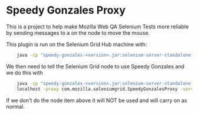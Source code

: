 # Speedy Gonzales Proxy

This is a project to help make Mozilla Web QA Selenium Tests more reliable by sending messages to a on the node to move the mouse. 

This plugin is run on the Selenium Grid Hub machine with:

``` bash
    java -cp "speedy-gonzales-<version>.jar:selenium-server-standalone.jar" org.openqa.grid.selenium.GridLauncher -role hub
```

We then need to tell the Selenium Grid node to use Speedy Gonzales and we do this with
``` bash
    java -cp "speedy-gonzales-<version>.jar:selenium-server-standalone.jar" -role node -hubHost
    localhost -proxy com.mozilla.seleniumgrid.SpeedyGonzalesProxy -servlets com.mozilla.seleniumgrid.MoveMouse
```

If we don't do the node item above it will NOT be used and will carry on as normal.
